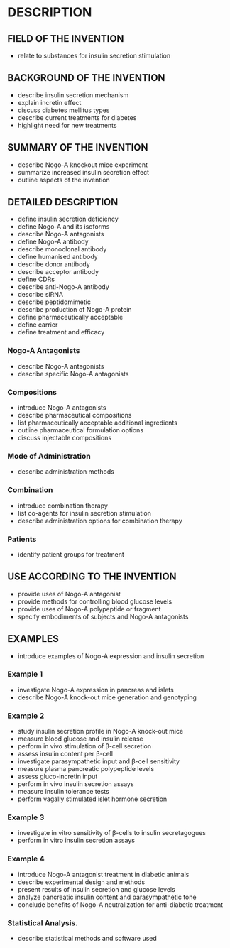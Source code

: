 # DESCRIPTION

## FIELD OF THE INVENTION

- relate to substances for insulin secretion stimulation

## BACKGROUND OF THE INVENTION

- describe insulin secretion mechanism
- explain incretin effect
- discuss diabetes mellitus types
- describe current treatments for diabetes
- highlight need for new treatments

## SUMMARY OF THE INVENTION

- describe Nogo-A knockout mice experiment
- summarize increased insulin secretion effect
- outline aspects of the invention

## DETAILED DESCRIPTION

- define insulin secretion deficiency
- define Nogo-A and its isoforms
- describe Nogo-A antagonists
- define Nogo-A antibody
- describe monoclonal antibody
- define humanised antibody
- describe donor antibody
- describe acceptor antibody
- define CDRs
- describe anti-Nogo-A antibody
- describe siRNA
- describe peptidomimetic
- describe production of Nogo-A protein
- define pharmaceutically acceptable
- define carrier
- define treatment and efficacy

### Nogo-A Antagonists

- describe Nogo-A antagonists
- describe specific Nogo-A antagonists

### Compositions

- introduce Nogo-A antagonists
- describe pharmaceutical compositions
- list pharmaceutically acceptable additional ingredients
- outline pharmaceutical formulation options
- discuss injectable compositions

### Mode of Administration

- describe administration methods

### Combination

- introduce combination therapy
- list co-agents for insulin secretion stimulation
- describe administration options for combination therapy

### Patients

- identify patient groups for treatment

## USE ACCORDING TO THE INVENTION

- provide uses of Nogo-A antagonist
- provide methods for controlling blood glucose levels
- provide uses of Nogo-A polypeptide or fragment
- specify embodiments of subjects and Nogo-A antagonists

## EXAMPLES

- introduce examples of Nogo-A expression and insulin secretion

### Example 1

- investigate Nogo-A expression in pancreas and islets
- describe Nogo-A knock-out mice generation and genotyping

### Example 2

- study insulin secretion profile in Nogo-A knock-out mice
- measure blood glucose and insulin release
- perform in vivo stimulation of β-cell secretion
- assess insulin content per β-cell
- investigate parasympathetic input and β-cell sensitivity
- measure plasma pancreatic polypeptide levels
- assess gluco-incretin input
- perform in vivo insulin secretion assays
- measure insulin tolerance tests
- perform vagally stimulated islet hormone secretion

### Example 3

- investigate in vitro sensitivity of β-cells to insulin secretagogues
- perform in vitro insulin secretion assays

### Example 4

- introduce Nogo-A antagonist treatment in diabetic animals
- describe experimental design and methods
- present results of insulin secretion and glucose levels
- analyze pancreatic insulin content and parasympathetic tone
- conclude benefits of Nogo-A neutralization for anti-diabetic treatment

### Statistical Analysis.

- describe statistical methods and software used

